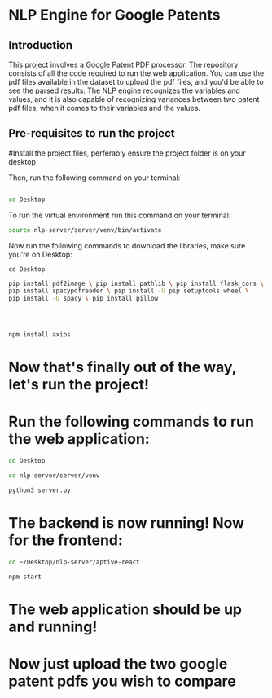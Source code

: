 # NLP Engine for Google Patents

## Introduction

This project involves a Google Patent PDF processor. The repository consists of all the code required to run the web application. You can use the pdf files available in the dataset to upload the pdf files, and you'd be able to see the parsed results. The NLP engine recognizes the variables and values, and it is also capable of recognizing variances between two patent pdf files, when it comes to their variables and the values. 

## Pre-requisites to run the project

#Install the project files, perferably ensure the project folder is on your desktop

Then, run the following command on your terminal:
```bash

cd Desktop
```

To run the virtual environment run this command on your terminal:
```bash
source nlp-server/server/venv/bin/activate
```

Now run the following commands to download the libraries, make sure you're on Desktop:
```
cd Desktop
```
``` bash
pip install pdf2image \ pip install pathlib \ pip install flask_cors \
pip install spacypdfreader \ pip install -U pip setuptools wheel \ 
pip install -U spacy \ pip install pillow





```



``` bash
npm install axios
```

# Now that's finally out of the way, let's run the project!
# Run the following commands to run the web application:

``` bash
cd Desktop
```
``` bash
cd nlp-server/server/venv
```
``` bash
python3 server.py
```
# The backend is now running! Now for the frontend: 
``` bash
cd ~/Desktop/nlp-server/aptive-react 
```
``` bash
npm start
```
# The web application should be up and running!
# Now just upload the two google patent pdfs you wish to compare


